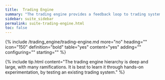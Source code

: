 ```yaml
---
title:  Trading Engine
summary: "The trading engine provides a feedback loop to trading systems so that your strategies may leverage the information processed by the trading bot."
sidebar: suite_sidebar
permalink: suite-trading-engine.html
toc: false
---
```


{% include /trading_engine/trading-engine.md more="no" heading="" icon="150" definition="bold" table="yes" content="yes" adding="" configuring="" starting="" %}

{% include tip.html content="The trading engine hierarchy is deep and large, with many ramifications. It is best to learn it through hands-on experimentation, by testing an existing trading system." %}
